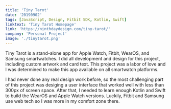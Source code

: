 ```yaml
---
title: 'Tiny Tarot'
date: '20190902'
tags: [JavaScript, Design, Fitbit SDK, Kotlin, Swift]
linktext: 'Tiny Tarot Homepage'
link: 'https://ninthdaydesign.com/tiny-tarot/'
company: 'Personal Project'
image: './tinytarot.png'
---
```


Tiny Tarot is a stand-alone app for Apple Watch, Fitbit, WearOS, and Samsung smartwatches. I did all development and design for this project, including custom artwork and card text. This project was a labor of love and I was determined to make this app available on all smartwatch platforms.  

I had never done any real design work before, so the most challenging part of this project was desiging a user interface that worked well with less than 300px of screen space. After that, I needed to learn enough Kotlin and Swift to build the WearOS and Apple Watch versions. Luckily, Fitbit and Samsung use web tech so I was more in my comfort zone there. 
